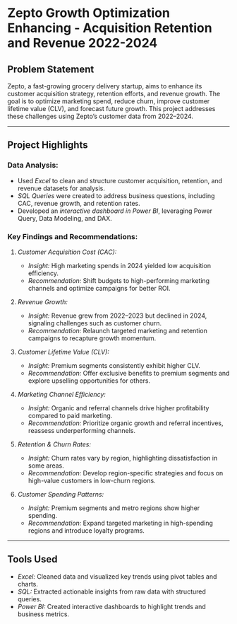 # Zepto Growth Optimization Enhancing - Acquisition Retention and Revenue 2022-2024
## Problem Statement  
Zepto, a fast-growing grocery delivery startup, aims to enhance its customer acquisition strategy, retention efforts, and revenue growth. The goal is to optimize marketing spend, reduce churn, improve customer lifetime value (CLV), and forecast future growth. This project addresses these challenges using Zepto’s customer data from 2022–2024.

---

## Project Highlights  

### Data Analysis:  
- Used *Excel* to clean and structure customer acquisition, retention, and revenue datasets for analysis.  
- *SQL Queries* were created to address business questions, including CAC, revenue growth, and retention rates.  
- Developed an *interactive dashboard in Power BI*, leveraging Power Query, Data Modeling, and DAX.  

### Key Findings and Recommendations:  
1. *Customer Acquisition Cost (CAC):*  
   - *Insight:* High marketing spends in 2024 yielded low acquisition efficiency.  
   - *Recommendation:* Shift budgets to high-performing marketing channels and optimize campaigns for better ROI.  

2. *Revenue Growth:*  
   - *Insight:* Revenue grew from 2022–2023 but declined in 2024, signaling challenges such as customer churn.  
   - *Recommendation:* Relaunch targeted marketing and retention campaigns to recapture growth momentum.  

3. *Customer Lifetime Value (CLV):*  
   - *Insight:* Premium segments consistently exhibit higher CLV.  
   - *Recommendation:* Offer exclusive benefits to premium segments and explore upselling opportunities for others.  

4. *Marketing Channel Efficiency:*  
   - *Insight:* Organic and referral channels drive higher profitability compared to paid marketing.  
   - *Recommendation:* Prioritize organic growth and referral incentives, reassess underperforming channels.  

5. *Retention & Churn Rates:*  
   - *Insight:* Churn rates vary by region, highlighting dissatisfaction in some areas.  
   - *Recommendation:* Develop region-specific strategies and focus on high-value customers in low-churn regions.  

6. *Customer Spending Patterns:*  
   - *Insight:* Premium segments and metro regions show higher spending.  
   - *Recommendation:* Expand targeted marketing in high-spending regions and introduce loyalty programs.  

---

## Tools Used  
- *Excel:* Cleaned data and visualized key trends using pivot tables and charts.  
- *SQL:* Extracted actionable insights from raw data with structured queries.  
- *Power BI:* Created interactive dashboards to highlight trends and business metrics.
